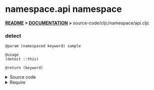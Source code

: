 
# <strong>namespace.api</strong> namespace

<strong>[README](../../../README.md) > [DOCUMENTATION](../../COVER.md) > </strong>source-code/cljc/namespace/api.cljc

### detect

```
@param (namespaced keyword) sample
```

```
@usage
(detect ::this)
```

```
@return (keyword)
```

<details>
<summary>Source code</summary>

```
(defn detect
  [sample]
  (keyword/get-namespace sample))
```

</details>

<details>
<summary>Require</summary>

```
(ns my-namespace (:require [namespace.api :refer [detect]]))

(namespace.api/detect ...)
(detect               ...)
```

</details>
